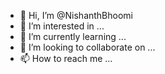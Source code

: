 - 👋 Hi, I’m @NishanthBhoomi
- 👀 I’m interested in ...
- 🌱 I’m currently learning ...
- 💞️ I’m looking to collaborate on ...
- 📫 How to reach me ...

<!---
NishanthBhoomi/NishanthBhoomi is a ✨ special ✨ repository because its `README.md` (this file) appears on your GitHub profile.
You can click the Preview link to take a look at your changes.
--->
